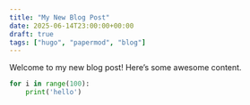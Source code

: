 ```yaml
---
title: "My New Blog Post"
date: 2025-06-14T23:00:00+00:00
draft: true
tags: ["hugo", "papermod", "blog"]
---
```


Welcome to my new blog post! Here’s some awesome content.

```python
for i in range(100):
    print('hello')
```